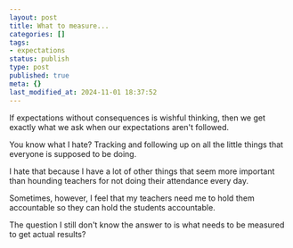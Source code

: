 ```yaml
---
layout: post
title: What to measure...
categories: []
tags:
- expectations
status: publish
type: post
published: true
meta: {}
last_modified_at: 2024-11-01 18:37:52
---
```


If expectations without consequences is wishful thinking, then we get exactly what we ask when our expectations aren't followed.

You know what I hate? Tracking and following up on all the little things that everyone is supposed to be doing.

I hate that because I have a lot of other things that seem more important than hounding teachers for not doing their attendance every day.

Sometimes, however, I feel that my teachers need me to hold them accountable so they can hold the students accountable.

The question I still don't know the answer to is what needs to be measured to get actual results?
